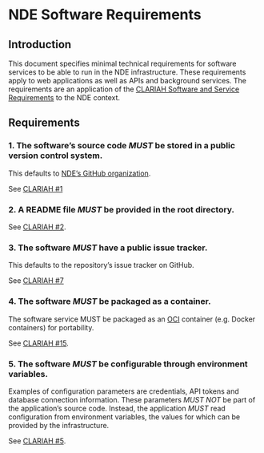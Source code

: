 # NDE Software Requirements

## Introduction

This document specifies minimal technical requirements for software services to be able to run in the NDE infrastructure.
These requirements apply to web applications as well as APIs and background services.
The requirements are an application of the [CLARIAH Software and Service Requirements](https://github.com/CLARIAH/clariah-plus/blob/main/requirements/software-requirements.md)
to the NDE context.

## Requirements

### 1. The software’s source code *MUST* be stored in a public version control system.

This defaults to [NDE’s GitHub organization](https://github.com/netwerk-digitaal-erfgoed/).

See [CLARIAH #1](https://github.com/CLARIAH/clariah-plus/blob/main/requirements/software-requirements.md#1-the-softwares-source-code-must-be-stored-in-a-public-version-control-system-vcs)

### 2. A README file *MUST* be provided in the root directory.

See [CLARIAH #2](https://github.com/CLARIAH/clariah-plus/blob/main/requirements/software-requirements.md#2-a-readme-file-must-be-provided-in-the-root-directory-of-the-vcs).
 
### 3. The software *MUST* have a public issue tracker. 

This defaults to the repository’s issue tracker on GitHub.

See [CLARIAH #7](https://github.com/CLARIAH/clariah-plus/blob/main/requirements/software-requirements.md#7-the-software-should-have-a-public-support-channel)

### 4. The software *MUST* be packaged as a container.

The software service MUST be packaged as an [OCI](https://opencontainers.org) container (e.g. Docker containers) for portability.

See [CLARIAH #15](https://github.com/CLARIAH/clariah-plus/blob/main/requirements/software-requirements.md#15-services-must-be-packaged-as-containers).

### 5. The software *MUST* be configurable through environment variables.

Examples of configuration parameters are credentials, API tokens and database connection information.
These parameters *MUST NOT* be part of the application’s source code.
Instead, the application *MUST* read configuration from environment variables,
the values for which can be provided by the infrastructure.

See [CLARIAH #5](https://github.com/CLARIAH/clariah-plus/blob/main/requirements/software-requirements.md#5-the-software-must-separate-code-from-configuration).

